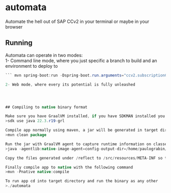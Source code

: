 # automata
Automate the hell out of SAP CCv2 in your terminal or maybe in your browser

## Running
Automata can operate in two modes:  
1- Command line mode, where you just specific a branch to build and an environment to deploy to   
``` java -jar target/automata-0.0.1-SNAPSHOT.jar globale_experiment d1   
``` mvn spring-boot:run -Dspring-boot.run.arguments="ccv2.subscriptionCode=8081 ccv2.api.token=bar globale_experiment d1"

2- Web mode, where every its potential is fully unleashed




## Compiling to native binary format

Make sure you have GraalVM installed, if you have SDKMAN installed you can run a command like this 
>sdk use java 22.3.r19-grl

Compile app normally using maven, a jar will be generated in target directory/
>mvn clean package

Run the jar with GraalVM agent to capture runtime information on classes that are instanciated using Reflection
>java -agentlib:native-image-agent=config-output-dir=/home/paulograbin/Desktop/automata/reflect -jar target/automata-0.0.1-SNAPSHOT.jar

Copy the files generated under /reflect to /src/resources/META-INF so they will be picked up by GraalVM during native compilation

Finally compile app to native with the following command
>mvn -Pnative native:compile

To run app cd into target directory and run the binary as any other
>./automata